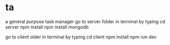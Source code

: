 # ta
a general purpose task manager
go to server folder in terminal by typing
cd server
npm install 
npm install mongodb

go to client older in terminal by typing
cd client
npm install
npm run dev 

